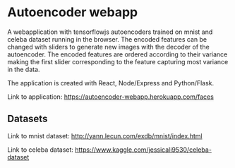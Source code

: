 # Autoencoder webapp

A webapplication with tensorflowjs autoencoders trained on mnist and celeba dataset running in the browser. The encoded features can be changed with sliders to generate new images with the decoder of the autoencoder. The encoded features are ordered according to their variance making the first slider corresponding to the feature capturing most variance in the data.

The application is created with React, Node/Express and Python/Flask.

Link to application: https://autoencoder-webapp.herokuapp.com/faces 

## Datasets
Link to mnist dataset: http://yann.lecun.com/exdb/mnist/index.html

Link to celeba dataset: https://www.kaggle.com/jessicali9530/celeba-dataset
